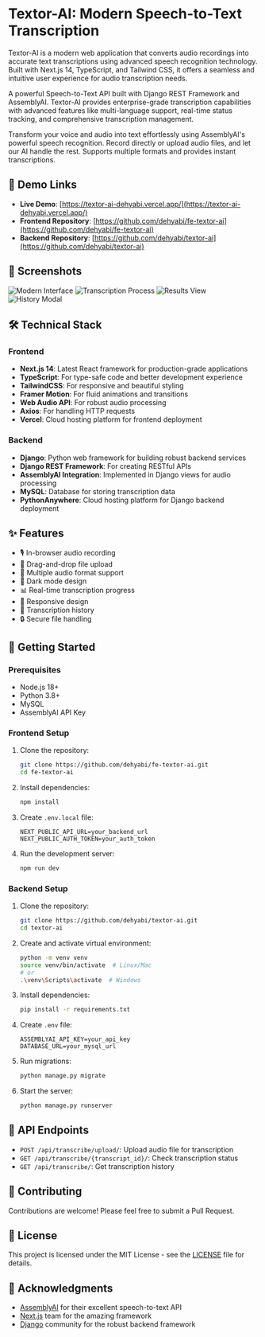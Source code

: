 # Textor-AI: Modern Speech-to-Text Transcription

Textor-AI is a modern web application that converts audio recordings into accurate text transcriptions using advanced speech recognition technology. Built with Next.js 14, TypeScript, and Tailwind CSS, it offers a seamless and intuitive user experience for audio transcription needs.

A powerful Speech-to-Text API built with Django REST Framework and AssemblyAI. Textor-AI provides enterprise-grade transcription capabilities with advanced features like multi-language support, real-time status tracking, and comprehensive transcription management.

Transform your voice and audio into text effortlessly using AssemblyAI's powerful speech recognition. Record directly or upload audio files, and let our AI handle the rest. Supports multiple formats and provides instant transcriptions.

## 🚀 Demo Links
- **Live Demo**: [https://textor-ai-dehyabi.vercel.app/](https://textor-ai-dehyabi.vercel.app/)
- **Frontend Repository**: [https://github.com/dehyabi/fe-textor-ai](https://github.com/dehyabi/fe-textor-ai)
- **Backend Repository**: [https://github.com/dehyabi/textor-ai](https://github.com/dehyabi/textor-ai)

## 📸 Screenshots
![Modern Interface](https://dev-to-uploads.s3.amazonaws.com/uploads/articles/qh5nat7zn1c1huzfxkt2.png)
![Transcription Process](https://dev-to-uploads.s3.amazonaws.com/uploads/articles/nmrmosxphhro57t9idk4.png)
![Results View](https://dev-to-uploads.s3.amazonaws.com/uploads/articles/mq0361vtjtdekv0rqrog.png)
![History Modal](https://dev-to-uploads.s3.amazonaws.com/uploads/articles/meso773iq2w5g55z3hbj.png)

## 🛠️ Technical Stack

### Frontend
- **Next.js 14**: Latest React framework for production-grade applications
- **TypeScript**: For type-safe code and better development experience
- **TailwindCSS**: For responsive and beautiful styling
- **Framer Motion**: For fluid animations and transitions
- **Web Audio API**: For robust audio processing
- **Axios**: For handling HTTP requests
- **Vercel**: Cloud hosting platform for frontend deployment

### Backend
- **Django**: Python web framework for building robust backend services
- **Django REST Framework**: For creating RESTful APIs
- **AssemblyAI Integration**: Implemented in Django views for audio processing
- **MySQL**: Database for storing transcription data
- **PythonAnywhere**: Cloud hosting platform for Django backend deployment

## ✨ Features

- 🎙️ In-browser audio recording
- 📁 Drag-and-drop file upload
- 🔄 Multiple audio format support
- 🌙 Dark mode design
- 📊 Real-time transcription progress
- 📱 Responsive design
- 📜 Transcription history
- 🔒 Secure file handling

## 🚀 Getting Started

### Prerequisites
- Node.js 18+
- Python 3.8+
- MySQL
- AssemblyAI API Key

### Frontend Setup
1. Clone the repository:
   ```bash
   git clone https://github.com/dehyabi/fe-textor-ai.git
   cd fe-textor-ai
   ```

2. Install dependencies:
   ```bash
   npm install
   ```

3. Create `.env.local` file:
   ```env
   NEXT_PUBLIC_API_URL=your_backend_url
   NEXT_PUBLIC_AUTH_TOKEN=your_auth_token
   ```

4. Run the development server:
   ```bash
   npm run dev
   ```

### Backend Setup
1. Clone the repository:
   ```bash
   git clone https://github.com/dehyabi/textor-ai.git
   cd textor-ai
   ```

2. Create and activate virtual environment:
   ```bash
   python -m venv venv
   source venv/bin/activate  # Linux/Mac
   # or
   .\venv\Scripts\activate  # Windows
   ```

3. Install dependencies:
   ```bash
   pip install -r requirements.txt
   ```

4. Create `.env` file:
   ```env
   ASSEMBLYAI_API_KEY=your_api_key
   DATABASE_URL=your_mysql_url
   ```

5. Run migrations:
   ```bash
   python manage.py migrate
   ```

6. Start the server:
   ```bash
   python manage.py runserver
   ```

## 📝 API Endpoints

- `POST /api/transcribe/upload/`: Upload audio file for transcription
- `GET /api/transcribe/{transcript_id}/`: Check transcription status
- `GET /api/transcribe/`: Get transcription history

## 🤝 Contributing

Contributions are welcome! Please feel free to submit a Pull Request.

## 📄 License

This project is licensed under the MIT License - see the [LICENSE](LICENSE) file for details.

## 🙏 Acknowledgments

- [AssemblyAI](https://www.assemblyai.com/) for their excellent speech-to-text API
- [Next.js](https://nextjs.org/) team for the amazing framework
- [Django](https://www.djangoproject.com/) community for the robust backend framework
